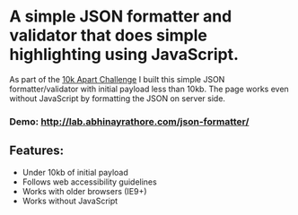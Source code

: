 # A simple JSON formatter and validator that does simple highlighting using JavaScript.

As part of the [10k Apart Challenge](https://a-k-apart.com) I built this simple JSON formatter/validator with initial payload less than 10kb. The page works even without JavaScript by formatting the JSON on server side.

### Demo: http://lab.abhinayrathore.com/json-formatter/

## Features:
* Under 10kb of initial payload
* Follows web accessibility guidelines
* Works with older browsers (IE9+)
* Works without JavaScript